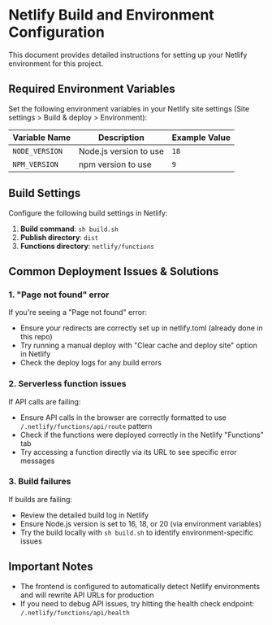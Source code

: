 # Netlify Build and Environment Configuration

This document provides detailed instructions for setting up your Netlify environment for this project.

## Required Environment Variables

Set the following environment variables in your Netlify site settings (Site settings > Build & deploy > Environment):

| Variable Name | Description | Example Value |
|---------------|-------------|--------------|
| `NODE_VERSION` | Node.js version to use | `18` |
| `NPM_VERSION` | npm version to use | `9` |

## Build Settings

Configure the following build settings in Netlify:

1. **Build command**: `sh build.sh`
2. **Publish directory**: `dist`
3. **Functions directory**: `netlify/functions`

## Common Deployment Issues & Solutions

### 1. "Page not found" error

If you're seeing a "Page not found" error:

- Ensure your redirects are correctly set up in netlify.toml (already done in this repo)
- Try running a manual deploy with "Clear cache and deploy site" option in Netlify
- Check the deploy logs for any build errors

### 2. Serverless function issues

If API calls are failing:

- Ensure API calls in the browser are correctly formatted to use `/.netlify/functions/api/route` pattern
- Check if the functions were deployed correctly in the Netlify "Functions" tab
- Try accessing a function directly via its URL to see specific error messages

### 3. Build failures

If builds are failing:

- Review the detailed build log in Netlify
- Ensure Node.js version is set to 16, 18, or 20 (via environment variables)
- Try the build locally with `sh build.sh` to identify environment-specific issues

## Important Notes

- The frontend is configured to automatically detect Netlify environments and will rewrite API URLs for production
- If you need to debug API issues, try hitting the health check endpoint: `/.netlify/functions/api/health`